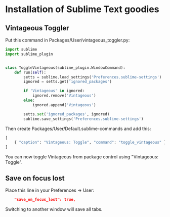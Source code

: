 # Installation of Sublime Text goodies

## Vintageous Toggler

Put this command in Packages/User/vintageous_toggler.py:

```python
import sublime
import sublime_plugin


class ToggleVintageous(sublime_plugin.WindowCommand):
    def run(self):
        setts = sublime.load_settings('Preferences.sublime-settings')
        ignored = setts.get('ignored_packages')

        if 'Vintageous' in ignored:
            ignored.remove('Vintageous')
        else:
            ignored.append('Vintageous')

        setts.set('ignored_packages', ignored)
        sublime.save_settings('Preferences.sublime-settings')
```

Then create Packages/User/Default.sublime-commands and add this:

```python
[
    { "caption": "Vintageous: Toggle", "command": "toggle_vintageous" }
]
```

You can now toggle Vintageous from package control using "Vintageous: Toggle".

## Save on focus lost

Place this line in your Preferences -> User:

```json
    "save_on_focus_lost": true,
```
Switching to another window will save all tabs.